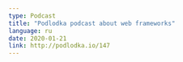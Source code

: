 ```yaml
---
type: Podcast
title: "Podlodka podcast about web frameworks"
language: ru
date: 2020-01-21
link: http://podlodka.io/147
---
```

